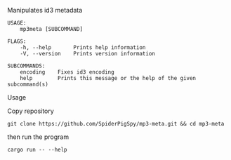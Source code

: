Manipulates id3 metadata

```shell
USAGE:
    mp3meta [SUBCOMMAND]

FLAGS:
    -h, --help       Prints help information
    -V, --version    Prints version information

SUBCOMMANDS:
    encoding    Fixes id3 encoding
    help        Prints this message or the help of the given subcommand(s)

```

Usage

Copy repository

```shell
git clone https://github.com/SpiderPigSpy/mp3-meta.git && cd mp3-meta
```

then run the program

```shell
cargo run -- --help
```
